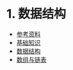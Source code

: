 # 1. 数据结构
- [参考资料](https://www.hello-algo.com/)
- [基础知识](notes/数据结构/基础知识/基础知识.md)
- [数据结构](notes/数据结构/数据结构/数据结构.md)
- [数组与链表](notes/数据结构/数组与链表/数组与链表.md)

